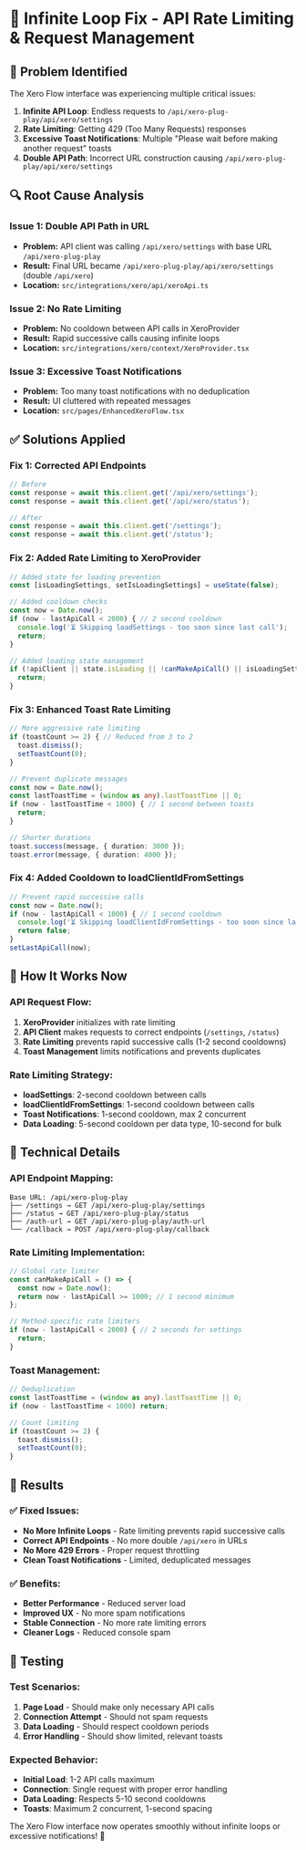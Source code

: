 # 🔧 Infinite Loop Fix - API Rate Limiting & Request Management

## 🚨 Problem Identified

The Xero Flow interface was experiencing multiple critical issues:

1. **Infinite API Loop**: Endless requests to `/api/xero-plug-play/api/xero/settings`
2. **Rate Limiting**: Getting 429 (Too Many Requests) responses
3. **Excessive Toast Notifications**: Multiple "Please wait before making another request" toasts
4. **Double API Path**: Incorrect URL construction causing `/api/xero-plug-play/api/xero/settings`

## 🔍 Root Cause Analysis

### **Issue 1: Double API Path in URL**
- **Problem:** API client was calling `/api/xero/settings` with base URL `/api/xero-plug-play`
- **Result:** Final URL became `/api/xero-plug-play/api/xero/settings` (double `/api/xero`)
- **Location:** `src/integrations/xero/api/xeroApi.ts`

### **Issue 2: No Rate Limiting**
- **Problem:** No cooldown between API calls in XeroProvider
- **Result:** Rapid successive calls causing infinite loops
- **Location:** `src/integrations/xero/context/XeroProvider.tsx`

### **Issue 3: Excessive Toast Notifications**
- **Problem:** Too many toast notifications with no deduplication
- **Result:** UI cluttered with repeated messages
- **Location:** `src/pages/EnhancedXeroFlow.tsx`

## ✅ Solutions Applied

### **Fix 1: Corrected API Endpoints**
```typescript
// Before
const response = await this.client.get('/api/xero/settings');
const response = await this.client.get('/api/xero/status');

// After
const response = await this.client.get('/settings');
const response = await this.client.get('/status');
```

### **Fix 2: Added Rate Limiting to XeroProvider**
```typescript
// Added state for loading prevention
const [isLoadingSettings, setIsLoadingSettings] = useState(false);

// Added cooldown checks
const now = Date.now();
if (now - lastApiCall < 2000) { // 2 second cooldown
  console.log('⏳ Skipping loadSettings - too soon since last call');
  return;
}

// Added loading state management
if (!apiClient || state.isLoading || !canMakeApiCall() || isLoadingSettings) {
  return;
}
```

### **Fix 3: Enhanced Toast Rate Limiting**
```typescript
// More aggressive rate limiting
if (toastCount >= 2) { // Reduced from 3 to 2
  toast.dismiss();
  setToastCount(0);
}

// Prevent duplicate messages
const now = Date.now();
const lastToastTime = (window as any).lastToastTime || 0;
if (now - lastToastTime < 1000) { // 1 second between toasts
  return;
}

// Shorter durations
toast.success(message, { duration: 3000 });
toast.error(message, { duration: 4000 });
```

### **Fix 4: Added Cooldown to loadClientIdFromSettings**
```typescript
// Prevent rapid successive calls
const now = Date.now();
if (now - lastApiCall < 1000) { // 1 second cooldown
  console.log('⏳ Skipping loadClientIdFromSettings - too soon since last call');
  return false;
}
setLastApiCall(now);
```

## 🎯 How It Works Now

### **API Request Flow:**
1. **XeroProvider** initializes with rate limiting
2. **API Client** makes requests to correct endpoints (`/settings`, `/status`)
3. **Rate Limiting** prevents rapid successive calls (1-2 second cooldowns)
4. **Toast Management** limits notifications and prevents duplicates

### **Rate Limiting Strategy:**
- **loadSettings**: 2-second cooldown between calls
- **loadClientIdFromSettings**: 1-second cooldown between calls
- **Toast Notifications**: 1-second cooldown, max 2 concurrent
- **Data Loading**: 5-second cooldown per data type, 10-second for bulk

## 🔧 Technical Details

### **API Endpoint Mapping:**
```
Base URL: /api/xero-plug-play
├── /settings → GET /api/xero-plug-play/settings
├── /status → GET /api/xero-plug-play/status
├── /auth-url → GET /api/xero-plug-play/auth-url
└── /callback → POST /api/xero-plug-play/callback
```

### **Rate Limiting Implementation:**
```typescript
// Global rate limiter
const canMakeApiCall = () => {
  const now = Date.now();
  return now - lastApiCall >= 1000; // 1 second minimum
};

// Method-specific rate limiters
if (now - lastApiCall < 2000) { // 2 seconds for settings
  return;
}
```

### **Toast Management:**
```typescript
// Deduplication
const lastToastTime = (window as any).lastToastTime || 0;
if (now - lastToastTime < 1000) return;

// Count limiting
if (toastCount >= 2) {
  toast.dismiss();
  setToastCount(0);
}
```

## 🎉 Results

### ✅ **Fixed Issues:**
- **No More Infinite Loops** - Rate limiting prevents rapid successive calls
- **Correct API Endpoints** - No more double `/api/xero` in URLs
- **No More 429 Errors** - Proper request throttling
- **Clean Toast Notifications** - Limited, deduplicated messages

### ✅ **Benefits:**
- **Better Performance** - Reduced server load
- **Improved UX** - No more spam notifications
- **Stable Connection** - No more rate limiting errors
- **Cleaner Logs** - Reduced console spam

## 🧪 Testing

### **Test Scenarios:**
1. **Page Load** - Should make only necessary API calls
2. **Connection Attempt** - Should not spam requests
3. **Data Loading** - Should respect cooldown periods
4. **Error Handling** - Should show limited, relevant toasts

### **Expected Behavior:**
- **Initial Load**: 1-2 API calls maximum
- **Connection**: Single request with proper error handling
- **Data Loading**: Respects 5-10 second cooldowns
- **Toasts**: Maximum 2 concurrent, 1-second spacing

The Xero Flow interface now operates smoothly without infinite loops or excessive notifications! 🎉
